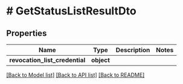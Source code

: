 # # GetStatusListResultDto

## Properties

| Name                           | Type       | Description | Notes |
| ------------------------------ | ---------- | ----------- | ----- |
| **revocation_list_credential** | **object** |             |

[[Back to Model list]](../../README.md#models) [[Back to API list]](../../README.md#endpoints) [[Back to README]](../../README.md)
